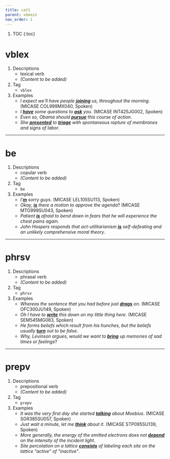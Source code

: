 ```yaml
---
title: cat1
parent: vbmain
nav_order: 1
---
```

1. TOC
{:toc}

# vblex

1. Descriptions
    - lexical verb
    - *(Content to be added)*
2. Tag
    - `vblex`
3. Examples
    - *I expect we'll have people <ins>**joining**</ins> us, throughout the morning*. (MICASE COL999MX040, Spoken)
    - *I <ins>**have**</ins> some questions to <ins>**ask**</ins> you*. (MICASE INT425JG002, Spoken) 
    - *Even so, Obama should <ins>**pursue**</ins> this course of action*.
    - *She <ins>**presented**</ins> to <ins>**triage**</ins> with spontaneous repture of membranes and signs of labor*.

---

# be

1. Descriptions
    - copular verb
    - *(Content to be added)*
2. Tag
    - `be`
3. Examples
    - *I'<ins>**m**</ins> sorry guys*. (MICASE LEL105SU113, Spoken)
    - *Okay, <ins>**is**</ins> there a motion to approve the agenda*? (MICASE MTG999SU043, Spoken)
    - *Patient <ins>**is**</ins> afraid to bend down in fears that he will experience the chest pains again*.
    - *John Hospers responds that act-utilitarianism <ins>**is**</ins> self-defeating and an unlikely comprehensive moral theory*.

---

# phrsv

1. Descriptions
    - phrasal verb
    - *(Content to be added)*
2. Tag
    - `phrsv`
3. Examples
    - *Whereas the sentence that you had before just <ins>**drags**</ins> on*. (MICASE OFC300JU149, Spoken) 
    - *Oh I have to <ins>**write**</ins> this down on my little thing here*. (MICASE SEM545MG083, Spoken)
    - *He forms beliefs which result from his hunches, but the beliefs usually <ins>**turn**</ins> out to be false*.
    - *Why, Levinson argues, would we want to <ins>**bring**</ins> up memories of sad times or feelings*?

---

# prepv

1. Descriptions
    - prepositional verb
    - *(Content to be added)*
2. Tag
    - `prepv`
3. Examples
    - *It was the very first day she started <ins>**talking**</ins> about Moebius*. (MICASE SGR385SU057, Spoken)
    - *Just wait a minute, let me <ins>**think**</ins> about it*. (MICASE STP095SU139, Spoken)
    - *More generally, the energy of the emitted electrons does not <ins>**depend**</ins> on the intensity of the incident light*. 
    - *Site percolation on a lattice <ins>**consists**</ins> of labeling each site on the lattice "active" of "inactive"*.

